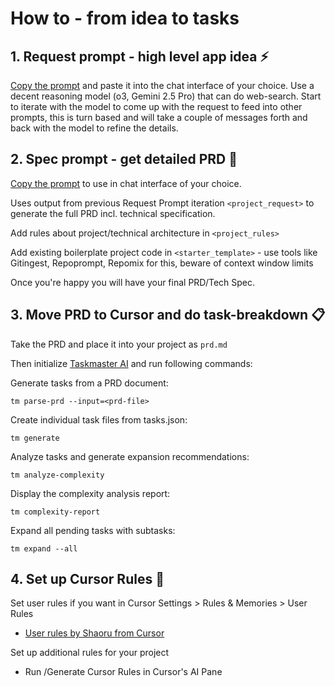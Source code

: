 # How to - from idea to tasks


## 1. Request prompt - high level app idea ⚡

[Copy the prompt](https://github.com/gibgutzi/idea-studio/blob/373f6d2020f93a080a4a041700e8e85f4bc1b672/request-prompt.md) and paste it into the chat interface of your choice. Use a decent reasoning model (o3, Gemini 2.5 Pro) that can do web-search. Start to iterate with the model to come up with the request to feed into other prompts, this is turn based and will take a couple of messages forth and back with the model to refine the details. 


## 2. Spec prompt - get detailed PRD 📝

[Copy the prompt](https://github.com/gibgutzi/idea-studio/blob/373f6d2020f93a080a4a041700e8e85f4bc1b672/spec-prompt.md) to use in chat interface of your choice.

Uses output from previous Request Prompt iteration `<project_request>` to generate the full PRD incl. technical specification.

Add rules about project/technical architecture in `<project_rules>`

Add existing boilerplate project code in `<starter_template>` - use tools like Gitingest, Repoprompt, Repomix for this, beware of context window limits 

Once you're happy you will have your final PRD/Tech Spec.


## 3. Move PRD to Cursor and do task-breakdown 📋

Take the PRD and place it into your project as `prd.md`

Then initialize [Taskmaster AI](https://www.task-master.dev/) and run following commands: 


Generate tasks from a PRD document:
```  
tm parse-prd --input=<prd-file>
```

Create individual task files from tasks.json:
```
tm generate
```

Analyze tasks and generate expansion recommendations:
```
tm analyze-complexity
```

Display the complexity analysis report:
```
tm complexity-report
```

Expand all pending tasks with subtasks:
```
tm expand --all 
```

## 4. Set up Cursor Rules 📜

Set user rules if you want in Cursor Settings > Rules & Memories > User Rules 
- [User rules by Shaoru from Cursor](https://github.com/gibgutzi/idea-studio/blob/edf3063f09c03d8bca7ad22d515928d9efebaf51/cursor-user-rules.md)

Set up additional rules for your project 
- Run /Generate Cursor Rules in Cursor's AI Pane 
